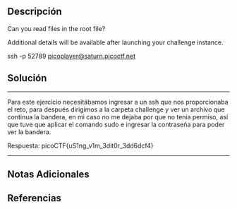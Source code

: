 ## Descripción

Can you read files in the root file?

Additional details will be available after launching your challenge instance.

ssh -p 52789 picoplayer@saturn.picoctf.net

## Solución

***
Para este ejercicio necesitábamos ingresar a un ssh que nos proporcionaba el reto, para después dirigimos a la carpeta challenge y ver un archivo que continua la bandera, en mi caso no me dejaba por que no tenia permiso, así que tuve que aplicar el comando sudo e ingresar la contraseña para poder ver la bandera. 

Respuesta: picoCTF{uS1ng_v1m_3dit0r_3dd6dcf4}
***
## Notas Adicionales

## Referencias